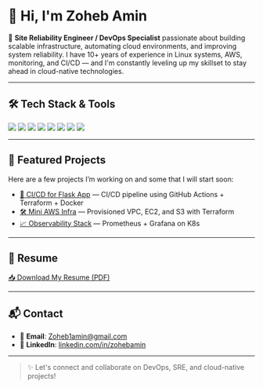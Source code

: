# 👋 Hi, I'm Zoheb Amin

🔧 **Site Reliability Engineer / DevOps Specialist** passionate about building scalable infrastructure, automating cloud environments, and improving system reliability. I have 10+ years of experience in Linux systems, AWS, monitoring, and CI/CD — and I'm constantly leveling up my skillset to stay ahead in cloud-native technologies.

---

## 🛠️ Tech Stack & Tools

<p align="left">
  <img src="https://img.shields.io/badge/AWS-232F3E?style=for-the-badge&logo=amazonaws&logoColor=white"/>
  <img src="https://img.shields.io/badge/Linux-FCC624?style=for-the-badge&logo=linux&logoColor=black"/>
  <img src="https://img.shields.io/badge/Terraform-7B42BC?style=for-the-badge&logo=terraform&logoColor=white"/>
  <img src="https://img.shields.io/badge/GitHub_Actions-2088FF?style=for-the-badge&logo=github-actions&logoColor=white"/>
  <img src="https://img.shields.io/badge/Docker-2496ED?style=for-the-badge&logo=docker&logoColor=white"/>
  <img src="https://img.shields.io/badge/Kubernetes-326CE5?style=for-the-badge&logo=kubernetes&logoColor=white"/>
  <img src="https://img.shields.io/badge/Ansible-EE0000?style=for-the-badge&logo=ansible&logoColor=white"/>
  <img src="https://img.shields.io/badge/Python-3776AB?style=for-the-badge&logo=python&logoColor=white"/>
</p>

---

## 📁 Featured Projects

Here are a few projects I’m working on and some that I will start soon:

- [🚀 CI/CD for Flask App](https://github.com/your-username/ci-cd-flask-app) — CI/CD pipeline using GitHub Actions + Terraform + Docker
- [🛠️ Mini AWS Infra](https://github.com/your-username/aws-infrastructure) — Provisioned VPC, EC2, and S3 with Terraform
- [📈 Observability Stack](https://github.com/your-username/observability-stack) — Prometheus + Grafana on K8s

---

## 📄 Resume

[📥 Download My Resume (PDF)](https://coral-violet-5.tiiny.site)

---

## 📬 Contact

- 📧 **Email**: [Zoheb1amin@gmail.com](mailto:Zoheb1amin@gmail.com)
- 💼 **LinkedIn**: [linkedin.com/in/zohebamin](https://www.linkedin.com/in/zoheb-amin-1a6569a5/)

---

> ✨ Let's connect and collaborate on DevOps, SRE, and cloud-native projects!
